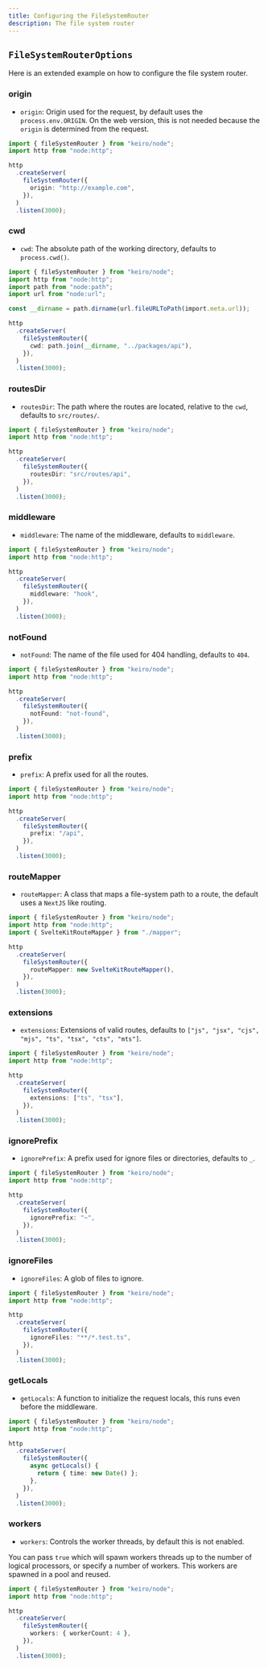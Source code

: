 ```yaml
---
title: Configuring the FileSystemRouter
description: The file system router
---
```


## `FileSystemRouterOptions`

Here is an extended example on how to configure the file system router.

### origin

- `origin`: Origin used for the request, by default uses the `process.env.ORIGIN`. On the web version, this is not needed because the `origin` is determined from the request.

```ts
import { fileSystemRouter } from "keiro/node";
import http from "node:http";

http
  .createServer(
    fileSystemRouter({
      origin: "http://example.com",
    }),
  )
  .listen(3000);
```

### cwd

- `cwd`: The absolute path of the working directory, defaults to `process.cwd()`.

```ts
import { fileSystemRouter } from "keiro/node";
import http from "node:http";
import path from "node:path";
import url from "node:url";

const __dirname = path.dirname(url.fileURLToPath(import.meta.url));

http
  .createServer(
    fileSystemRouter({
      cwd: path.join(__dirname, "../packages/api"),
    }),
  )
  .listen(3000);
```

### routesDir

- `routesDir`: The path where the routes are located, relative to the `cwd`, defaults to `src/routes/`.

```ts
import { fileSystemRouter } from "keiro/node";
import http from "node:http";

http
  .createServer(
    fileSystemRouter({
      routesDir: "src/routes/api",
    }),
  )
  .listen(3000);
```

### middleware

- `middleware`: The name of the middleware, defaults to `middleware`.

```ts
import { fileSystemRouter } from "keiro/node";
import http from "node:http";

http
  .createServer(
    fileSystemRouter({
      middleware: "hook",
    }),
  )
  .listen(3000);
```

### notFound

- `notFound`: The name of the file used for 404 handling, defaults to `404`.

```ts
import { fileSystemRouter } from "keiro/node";
import http from "node:http";

http
  .createServer(
    fileSystemRouter({
      notFound: "not-found",
    }),
  )
  .listen(3000);
```

### prefix

- `prefix`: A prefix used for all the routes.

```ts
import { fileSystemRouter } from "keiro/node";
import http from "node:http";

http
  .createServer(
    fileSystemRouter({
      prefix: "/api",
    }),
  )
  .listen(3000);
```

### routeMapper

- `routeMapper`: A class that maps a file-system path to a route, the default uses a `NextJS` like routing.

```ts
import { fileSystemRouter } from "keiro/node";
import http from "node:http";
import { SvelteKitRouteMapper } from "./mapper";

http
  .createServer(
    fileSystemRouter({
      routeMapper: new SvelteKitRouteMapper(),
    }),
  )
  .listen(3000);
```

### extensions

- `extensions`: Extensions of valid routes, defaults to `["js", "jsx", "cjs", "mjs", "ts", "tsx", "cts", "mts"]`.

```ts
import { fileSystemRouter } from "keiro/node";
import http from "node:http";

http
  .createServer(
    fileSystemRouter({
      extensions: ["ts", "tsx"],
    }),
  )
  .listen(3000);
```

### ignorePrefix

- `ignorePrefix`: A prefix used for ignore files or directories, defaults to `_`.

```ts
import { fileSystemRouter } from "keiro/node";
import http from "node:http";

http
  .createServer(
    fileSystemRouter({
      ignorePrefix: "~",
    }),
  )
  .listen(3000);
```

### ignoreFiles

- `ignoreFiles`: A glob of files to ignore.

```ts
import { fileSystemRouter } from "keiro/node";
import http from "node:http";

http
  .createServer(
    fileSystemRouter({
      ignoreFiles: "**/*.test.ts",
    }),
  )
  .listen(3000);
```

### getLocals

- `getLocals`: A function to initialize the request locals, this runs even before the middleware.

```ts
import { fileSystemRouter } from "keiro/node";
import http from "node:http";

http
  .createServer(
    fileSystemRouter({
      async getLocals() {
        return { time: new Date() };
      },
    }),
  )
  .listen(3000);
```

### workers

- `workers`: Controls the worker threads, by default this is not enabled.

You can pass `true` which will spawn workers threads up to the number of logical processors,
or specify a number of workers. This workers are spawned in a pool and reused.

```ts
import { fileSystemRouter } from "keiro/node";
import http from "node:http";

http
  .createServer(
    fileSystemRouter({
      workers: { workerCount: 4 },
    }),
  )
  .listen(3000);
```
